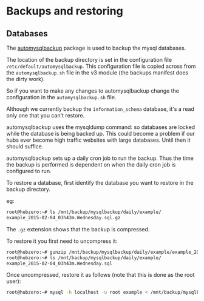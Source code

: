 Backups and restoring
=====================

Databases
---------

The [automysqlbackup](https://packages.debian.org/search?keywords=automysqlbackup) package is used to backup
the mysql databases.

The location of the backup directory is set in the configuration file `/etc/default/automysqlbackup`. This
configuration file is copied across from the `automysqlbackup.sh` file in the v3 module (the backups manifest
does the dirty work).

So if you want to make any changes to automysqlbackup change the configuration in the `automysqlbackup.sh` file.

Although we currently backup the `information_schema` database, it's a read only one that you can't restore.

automysqlbackup uses the mysqldump command: so databases are locked while the database is being backed up. This
could become a problem if our hubs ever become high traffic websites with large databases. Until then it should
suffice.

automysqlbackup sets up a daily cron job to run the backup. Thus the time the backup is performed is dependent on
when the daily cron job is configured to run.

To restore a database, first identify the database you want to restore in the backup directory.

eg:

```bash
root@hubzero:~# ls /mnt/backup/mysqlbackup/daily/example/
example_2015-02-04_03h43m.Wednesday.sql.gz
```
The `.gz` extension shows that the backup is compressed.

To restore it you first need to uncompress it:

```bash
root@hubzero:~# gunzip /mnt/backup/mysqlbackup/daily/example/example_2015-02-04_03h43m.Wednesday.sql.gz
root@hubzero:~# ls /mnt/backup/mysqlbackup/daily/example/
example_2015-02-04_03h43m.Wednesday.sql
```
Once uncompressed, restore it as follows (note that this is done as the root user):

```bash
root@hubzero:~# mysql -h localhost -u root example < /mnt/backup/mysqlbackup/daily/example/example_2015-02-04_03h43m.Wednesday.sql
```

